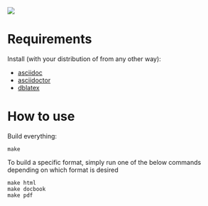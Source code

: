 ![](https://github.com/WattSense/box_install_guide/workflows/Build%20guide/badge.svg?branch=master)

# Requirements

Install (with your distribution of from any other way):

- [asciidoc](http://asciidoc.org/INSTALL.html)
- [asciidoctor](https://asciidoctor-docs.netlify.com/asciidoctor/1.5/setup/install-on-linux/)
- [dblatex](http://dblatex.sourceforge.net/)

# How to use

Build everything:

```
make
```

To build a specific format, simply run one of the below commands depending on which format is desired
```
make html
make docbook
make pdf
```
